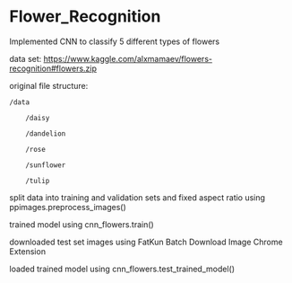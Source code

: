 # Flower_Recognition
Implemented CNN to classify 5 different types of flowers

data set: https://www.kaggle.com/alxmamaev/flowers-recognition#flowers.zip

original file structure:

    /data

        /daisy
    
        /dandelion
    
        /rose
    
        /sunflower
    
        /tulip
    
split data into training and validation sets and fixed aspect ratio using ppimages.preprocess_images()
    
trained model using cnn_flowers.train()

downloaded test set images using FatKun Batch Download Image Chrome Extension

loaded trained model using cnn_flowers.test_trained_model()

